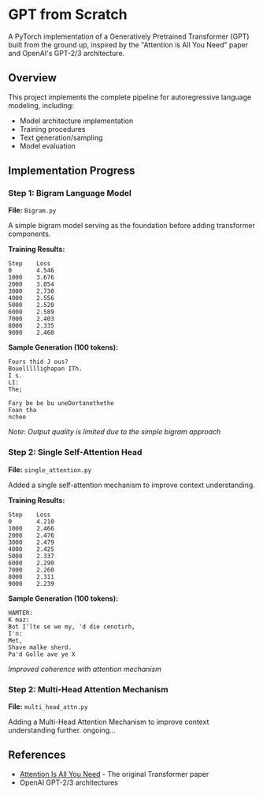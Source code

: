 # GPT from Scratch

A PyTorch implementation of a Generatively Pretrained Transformer (GPT) built from the ground up, inspired by the "Attention is All You Need" paper and OpenAI's GPT-2/3 architecture.

## Overview

This project implements the complete pipeline for autoregressive language modeling, including:
- Model architecture implementation
- Training procedures
- Text generation/sampling
- Model evaluation

## Implementation Progress

### Step 1: Bigram Language Model
**File:** `Bigram.py`

A simple bigram model serving as the foundation before adding transformer components.

**Training Results:**
```
Step    Loss
0       4.546
1000    3.676
2000    3.054
3000    2.730
4000    2.556
5000    2.520
6000    2.589
7000    2.403
8000    2.335
9000    2.460
```

**Sample Generation (100 tokens):**
```
Fours thid J ous?          
Bouelllllighapan ITh.      
I s.                       
LI:                        
The;                       
                           
Fary be be bu uneDortanethethe      
Foan tha                            
nchee                               
```
*Note: Output quality is limited due to the simple bigram approach*

### Step 2: Single Self-Attention Head
**File:** `single_attention.py`

Added a single self-attention mechanism to improve context understanding.

**Training Results:**
```
Step    Loss
0       4.210
1000    2.466
2000    2.476
3000    2.479
4000    2.425
5000    2.337
6000    2.290
7000    2.260
8000    2.311
9000    2.239
```

**Sample Generation (100 tokens):**
```
HAMTER:                                 
K maz: 
Bot I'lte se we my, 'd die cenotirh,
I'n:
Met,
Shave malke sherd.
Pa'd Golle ave ye X
```
*Improved coherence with attention mechanism*



### Step 2: Multi-Head Attention Mechanism
**File:** `multi_head_attn.py`

Adding a Multi-Head Attention Mechanism to improve context understanding further. ongoing...


## References

- [Attention Is All You Need](https://arxiv.org/abs/1706.03762) - The original Transformer paper
- OpenAI GPT-2/3 architectures

